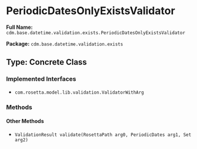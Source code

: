 # PeriodicDatesOnlyExistsValidator

**Full Name:** `cdm.base.datetime.validation.exists.PeriodicDatesOnlyExistsValidator`

**Package:** `cdm.base.datetime.validation.exists`

## Type: Concrete Class

### Implemented Interfaces

- `com.rosetta.model.lib.validation.ValidatorWithArg`

### Methods

#### Other Methods

- `ValidationResult validate(RosettaPath arg0, PeriodicDates arg1, Set arg2)`

